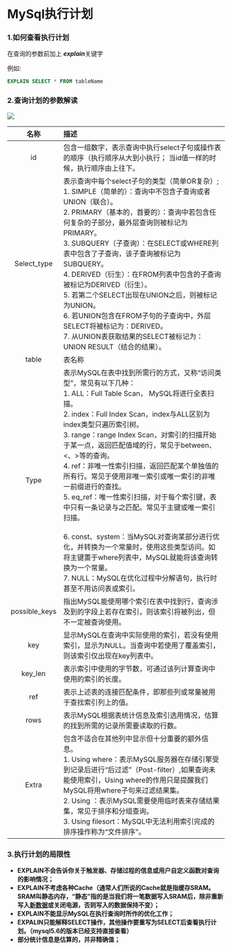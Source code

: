 # MySql执行计划

### 1.如何查看执行计划

在查询的参数前加上 ***explain***关键字

例如:

```sql
EXPLAIN SELECT * FROM tableName 
```

### 2.查询计划的参数解读 

![](C:\Users\Admin\Desktop\Typora\img\1.png)

|     名称      | 描述                                                         |
| :-----------: | :----------------------------------------------------------- |
|      id       | 包含一组数字，表示查询中执行select子句或操作表的顺序（执行顺序从大到小执行；   当id值一样的时候，执行顺序由上往下。 |
|  Select_type  | 表示查询中每个select子句的类型（简单OR复杂）;<br />1. SIMPLE（简单的）：查询中不包含子查询或者UNION（联合）。<br />2. PRIMARY（基本的，首要的）：查询中若包含任何复杂的子部分，最外层查询则被标记为PRIMARY。<br />3. SUBQUERY（子查询）：在SELECT或WHERE列表中包含了子查询，该子查询被标记为SUBQUERY。 　<br />4. DERIVED（衍生）：在FROM列表中包含的子查询被标记为DERIVED（衍生）。 <br />5. 若第二个SELECT出现在UNION之后，则被标记为UNION。 <br />6. 若UNION包含在FROM子句的子查询中，外层SELECT将被标记为：DERIVED。<br /> 7. 从UNION表获取结果的SELECT被标记为：UNION RESULT（结合的结果）。 |
|     table     | 表名称                                                       |
|     Type      | 表示MySQL在表中找到所需行的方式，又称“访问类型”，常见有以下几种：<br />1. ALL：Full Table Scan， MySQL将进行全表扫描。<br />2. index：Full Index Scan，index与ALL区别为index类型只遍历索引树。<br />3. range：range Index Scan，对索引的扫描开始于某一点，返回匹配值域的行，常见于between、<、>等的查询。<br />4. ref：非唯一性索引扫描，返回匹配某个单独值的所有行。常见于使用非唯一索引或唯一索引的非唯一前缀进行的查找。<br />5. eq_ref：唯一性索引扫描，对于每个索引键，表中只有一条记录与之匹配。常见于主键或唯一索引扫描。<br /><br />6. const、system：当MySQL对查询某部分进行优化，并转换为一个常量时，使用这些类型访问。如将主键置于where列表中，MySQL就能将该查询转换为一个常量。<br />7. NULL：MySQL在优化过程中分解语句，执行时甚至不用访问表或索引。 |
| possible_keys | 指出MySQL能使用哪个索引在表中找到行，查询涉及到的字段上若存在索引，则该索引将被列出，但不一定被查询使用。 |
|      key      | 显示MySQL在查询中实际使用的索引，若没有使用索引，显示为NULL。当查询中若使用了覆盖索引，则该索引仅出现在key列表中。 |
|    key_len    | 表示索引中使用的字节数，可通过该列计算查询中使用的索引的长度。 |
|      ref      | 表示上述表的连接匹配条件，即那些列或常量被用于查找索引列上的值。 |
|     rows      | 表示MySQL根据表统计信息及索引选用情况，估算的找到所需的记录所需要读取的行数。 |
|     Extra     | 包含不适合在其他列中显示但十分重要的额外信息。<br />1. Using where：表示MySQL服务器在存储引擎受到记录后进行“后过滤”（Post-filter）,如果查询未能使用索引，Using where的作用只是提醒我们MySQL将用where子句来过滤结果集。<br />2. Using  ：表示MySQL需要使用临时表来存储结果集，常见于排序和分组查询。<br />3. Using filesort：MySQL中无法利用索引完成的排序操作称为“文件排序”。 |

###  3.执行计划的局限性

- **EXPLAIN不会告诉你关于触发器、存储过程的信息或用户自定义函数对查询的影响情况；**
- **EXPLAIN不考虑各种Cache（通常人们所说的Cache就是指缓存SRAM。 SRAM叫静态内存，“静态”指的是当我们将一笔数据写入SRAM后，除非重新写入[新数据](https://www.baidu.com/s?wd=新数据&tn=44039180_cpr&fenlei=mv6quAkxTZn0IZRqIHckPjm4nH00T1YLPHP-mhPbmW6vmHFbmvfk0ZwV5Hcvrjm3rH6sPfKWUMw85HfYnjn4nH6sgvPsT6KdThsqpZwYTjCEQLGCpyw9Uz4Bmy-bIi4WUvYETgN-TLwGUv3EnWT3PWR3PHR)或关闭电源，否则写入的数据保持不变）；**
- **EXPLAIN不能显示MySQL在执行查询时所作的优化工作；**
- **EXPALIN只能解释SELECT操作，其他操作要重写为SELECT后查看执行计划。（mysql5.6的版本已经支持直接查看）**
- **部分统计信息是估算的，并非精确值；**